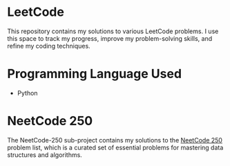 # LeetCode

This repository contains my solutions to various LeetCode problems. I use this space to track my progress, improve my problem-solving skills, and refine my coding techniques.

# Programming Language Used

- Python

# NeetCode 250

The NeetCode-250 sub-project contains my solutions to the [NeetCode 250](https://neetcode.io/practice?tab=neetcode250)
 problem list, which is a curated set of essential problems for mastering data structures and algorithms.